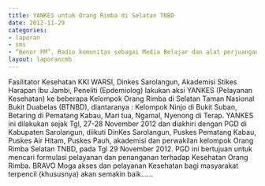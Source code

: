 ```yaml
---	
title: YANKES untuk Orang Rimba di Selatan TNBD
date: 2012-11-29
categories:	
- laporan
- sms
- “Benor FM”, Radio komunitas sebagai Media Belajar dan alat perjuangan hak dasar Orang Rimba
layout: laporancmb	
---
```


Fasilitator Kesehatan KKI WARSI, Dinkes Sarolangun, Akademisi Stikes Harapan Ibu Jambi, Peneliti (Epdemiolog) lakukan aksi YANKES (Pelayanan Kesehatan) ke beberapa Kelompok Orang Rimba di Selatan Taman Nasional Bukit Duabelas (BTNBD), diantaranya : Kelompok Ninjo di Bukit Suban, Betaring di Pematang Kabau, Mari tua, Ngamal, Nyenong di Terap. YANKES ini dilakukan sejak Tgl, 27-28 November 2012 dan diakhiri dengan PGD di Kabupaten Sarolangun, diikuti DinKes Sarolangun, Puskes Pematang Kabau, Puskes Air Hitam, Puskes Pauh, akademisi dan perwakilan kelompok Orang Rimba Selatan TNBD, pada Tgl 29 November 2012. PGD ini bertujuan untuk mencari formulasi pelayanan dan penanganan terhadap Kesehatan Orang Rimba. BRAVO Moga akses dan pelayanan Kesehatan bagi masyarakat terpencil (khususnya) akan semakin baik......
